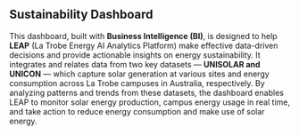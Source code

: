 ## Sustainability Dashboard

This dashboard, built with **Business Intelligence (BI)**, is designed to help **LEAP** (La Trobe Energy AI Analytics Platform) make effective data-driven decisions and provide actionable insights on energy sustainability. It integrates and relates data from two key datasets — **UNISOLAR and UNICON** — which capture solar generation at various sites and energy consumption across La Trobe campuses in Australia, respectively. By analyzing patterns and trends from these datasets, the dashboard enables LEAP to monitor solar energy production, campus energy usage in real time, and take action to reduce energy consumption and make use of solar energy.




